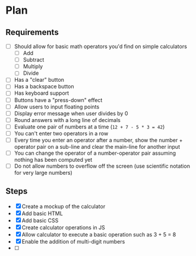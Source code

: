 # Plan

## Requirements

- [ ] Should allow for basic math operators you'd find on simple calculators
  - [ ] Add
  - [ ] Subtract
  - [ ] Multiply
  - [ ] Divide
- [ ] Has a "clear" button
- [ ] Has a backspace button
- [ ] Has keyboard support
- [ ] Buttons have a "press-down" effect
- [ ] Allow users to input floating points
- [ ] Display error message when user divides by 0
- [ ] Round answers with a long line of decimals
- [ ] Evaluate one pair of numbers at a time (`12 + 7 - 5 * 3 = 42`)
- [ ] You can't enter two operators in a row
- [ ] Every time you enter an operator after a number, show the number + operator pair on a sub-line and clear the main-line for another input
- [ ] You can change the operator of a number-operator pair assuming nothing has been computed yet
- [ ] Do not allow numbers to overflow off the screen (use scientific notation for very large numbers)

## Steps

- [x] Create a mockup of the calculator
- [x] Add basic HTML
- [x] Add basic CSS
- [x] Create calculator operations in JS
- [x] Allow calculator to execute a basic operation such as 3 + 5 = 8
- [x] Enable the addition of multi-digit numbers
- [ ] 
